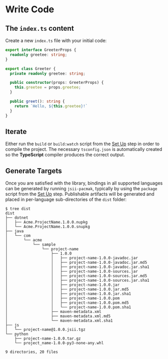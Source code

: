 # Write Code

## The `index.ts` content

Create a new `index.ts` file with your initial code:

```ts
export interface GreeterProps {
  readonly greetee: string;
}

export class Greeter {
  private readonly greetee: string;

  public constructor(props: GreeterProps) {
    this.greetee = props.greetee;
  }

  public greet(): string {
    return `Hello, ${this.greetee}!`
  }
}
```

## Iterate

Either run the `build` or `build:watch` script from the [Set Up](set-up.md) step in order to compile the project. The
necessary `tsconfig.json` is automatically created so the **TypeScript** compiler produces the correct output.

## Generate Targets

Once you are satisfied with the library, bindings in all supported languages can be generated by running `jsii-pacmak`,
typically by using the `package` script from the [Set Up](set-up.md) step. Publishable artifacts will be generated and
placed in per-language sub-directories of the `dist` folder:

```console
$ tree dist
dist
├── dotnet
│   ├── Acme.ProjectName.1.0.0.nupkg
│   └── Acme.ProjectName.1.0.0.snupkg
├── java
│   └── com
│       └── acme
│           └── sample
│               └── project-name
│                   ├── 1.0.0
│                   │   ├── project-name-1.0.0-javadoc.jar
│                   │   ├── project-name-1.0.0-javadoc.jar.md5
│                   │   ├── project-name-1.0.0-javadoc.jar.sha1
│                   │   ├── project-name-1.0.0-sources.jar
│                   │   ├── project-name-1.0.0-sources.jar.md5
│                   │   ├── project-name-1.0.0-sources.jar.sha1
│                   │   ├── project-name-1.0.0.jar
│                   │   ├── project-name-1.0.0.jar.md5
│                   │   ├── project-name-1.0.0.jar.sha1
│                   │   ├── project-name-1.0.0.pom
│                   │   ├── project-name-1.0.0.pom.md5
│                   │   └── project-name-1.0.0.pom.sha1
│                   ├── maven-metadata.xml
│                   ├── maven-metadata.xml.md5
│                   └── maven-metadata.xml.sha1
├── js
│   └── project-name@1.0.0.jsii.tgz
└── python
    ├── project-name-1.0.0.tar.gz
    └── project_name-1.0.0-py3-none-any.whl

9 directories, 20 files
```

